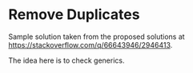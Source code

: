 # Remove Duplicates

Sample solution taken from the proposed solutions at <https://stackoverflow.com/q/66643946/2946413>.

The idea here is to check generics.
